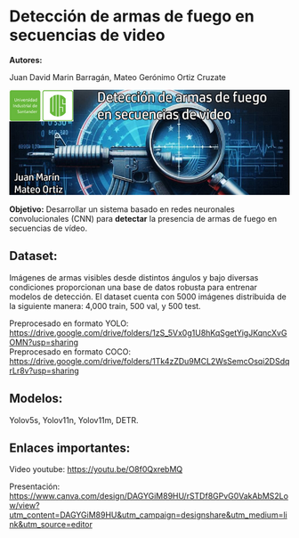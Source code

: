 # **Detección de armas de fuego en secuencias de video**

 **Autores:**

Juan David Marin Barragán, Mateo Gerónimo Ortiz Cruzate

![ia2banner.jpg](https://github.com/jdavidmb/DetectGun/blob/main/ia2banner2.jpg)


**Objetivo:** Desarrollar un sistema basado en redes neuronales convolucionales (CNN) para **detectar** la presencia de armas de fuego en secuencias de vídeo.

## **Dataset:** 

Imágenes de armas visibles desde distintos ángulos y bajo diversas condiciones proporcionan una base de datos robusta para entrenar modelos de detección.
El dataset cuenta con 5000 imágenes distribuida de la siguiente manera:
4,000 train,
500 val,
y 500 test.

Preprocesado en formato YOLO:
    https://drive.google.com/drive/folders/1zS_5Vx0g1U8hKqSgetYigJKqncXvGOMN?usp=sharing  
Preprocesado en formato COCO:
    https://drive.google.com/drive/folders/1Tk4zZDu9MCL2WsSemcOsqi2DSdqrLr8v?usp=sharing

## **Modelos:** 

Yolov5s,
Yolov11n,
Yolov11m,
DETR.

## **Enlaces importantes:**  

Video youtube: https://youtu.be/O8f0QxrebMQ  
    
Presentación: https://www.canva.com/design/DAGYGiM89HU/rSTDf8GPvG0VakAbMS2Low/view?utm_content=DAGYGiM89HU&utm_campaign=designshare&utm_medium=link&utm_source=editor
